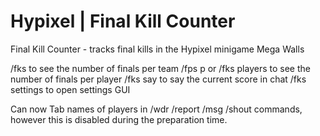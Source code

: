 # Hypixel | Final Kill Counter
Final Kill Counter - tracks final kills in the Hypixel minigame Mega Walls
  
  /fks to see the number of finals per team
  /fps p or /fks players to see the number of finals per player
  /fks say to say the current score in chat
  /fks settings to open settings GUI
  
  Can now Tab names of players in /wdr /report /msg /shout commands, however this is disabled during the preparation time.
